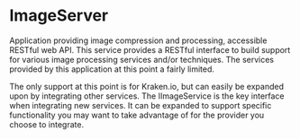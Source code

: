 # ImageServer
Application providing image compression and processing, accessible RESTful web API.  This service provides a RESTful interface to build support for various image processing services and/or techniques.  The services provided by this application at this point a fairly limited.

The only support at this point is for Kraken.io, but can easily be expanded upon by integrating other services.  The IImageService is the key interface when integrating new services.  It can be expanded to support specific functionality you may want to take advantage of for the provider you choose to integrate.

